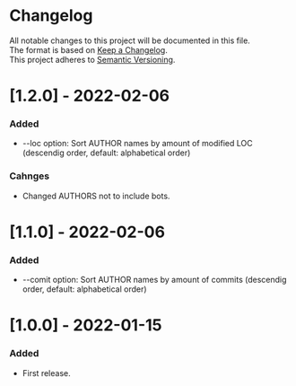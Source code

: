 # Changelog
All notable changes to this project will be documented in this file.  
The format is based on [Keep a Changelog](https://keepachangelog.com/en/1.0.0/).   
This project adheres to [Semantic Versioning](https://semver.org/spec/v2.0.0.html).
# [1.2.0] - 2022-02-06
### Added
- --loc option: Sort AUTHOR names by amount of modified LOC (descendig order, default: alphabetical order)
### Cahnges
- Changed AUTHORS not to include bots.

# [1.1.0] - 2022-02-06
### Added
- --comit option: Sort AUTHOR names by amount of commits (descendig order, default: alphabetical order)

# [1.0.0] - 2022-01-15
### Added
- First release.